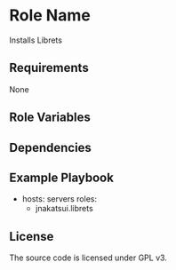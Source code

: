 Role Name
=========

Installs Librets

Requirements
------------

None

Role Variables
--------------


Dependencies
------------

Example Playbook
----------------

- hosts: servers
  roles:
     - jnakatsui.librets

License
-------
The source code is licensed under GPL v3.
